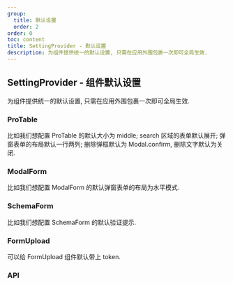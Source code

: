 ```yaml
---
group:
  title: 默认设置
  order: 2
order: 0
toc: content
title: SettingProvider - 默认设置
description: 为组件提供统一的默认设置, 只需在应用外围包裹一次即可全局生效.
---
```


## SettingProvider - 组件默认设置

为组件提供统一的默认设置, 只需在应用外围包裹一次即可全局生效.

### ProTable

比如我们想配置 ProTable 的默认大小为 middle; search 区域的表单默认展开; 弹窗表单的布局默认一行两列; 删除弹框默认为 Modal.confirm, 删除文字默认为关闭.

<code src="./demos/table/index.tsx"></code>

### ModalForm

比如我们想配置 ModalForm 的默认弹窗表单的布局为水平模式.

<code src="./demos/modalForm/index.tsx"></code>

### SchemaForm

比如我们想配置 SchemaForm 的默认验证提示.

<code src="./demos/schemaForm/index.tsx"></code>

### FormUpload

可以给 FormUpload 组件默认带上 token.

<code src="./demos/formUpload/index.tsx"></code>

### API

<API filePath='src/SettingProvider/index.tsx' name='SettingProvider' ></API>
